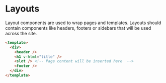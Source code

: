 # Layouts

Layout components are used to wrap pages and templates. Layouts should contain components like headers, footers or sidebars that will be used across the site.

```html
<template>
  <div>
    <header />
    <h1 v-html="title" />
    <slot /> <!-- Page content will be inserted here  -->
    <footer />
  </div>
</template>
```
